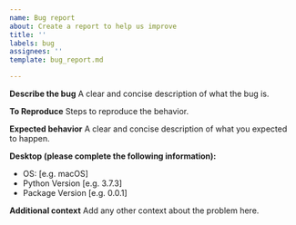 ```yaml
---
name: Bug report
about: Create a report to help us improve
title: ''
labels: bug
assignees: ''
template: bug_report.md

---
```


**Describe the bug**
A clear and concise description of what the bug is.

**To Reproduce**
Steps to reproduce the behavior.

**Expected behavior**
A clear and concise description of what you expected to happen.

**Desktop (please complete the following information):**
 - OS: [e.g. macOS]
 - Python Version [e.g. 3.7.3]
 - Package Version [e.g. 0.0.1]

**Additional context**
Add any other context about the problem here.
